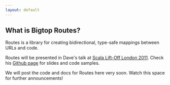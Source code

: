 ```yaml
---
layout: default
---
```


What is Bigtop Routes?
----------------------

Routes is a library for creating bidirectional, type-safe mappings between URLs and code.

Routes will be presented in Dave's talk at [Scala Lift-Off London 2011]. Check his [Github page] for slides and code samples.

We will post the code and docs for Routes here very soon. Watch this space for further announcements!

[Scala Lift-Off London 2011]: http://skillsmatter.com/event/scala/scala-lift-off-london-2011
[Github page]: https://github.com/davegurnell/scalalol-2011-talk
